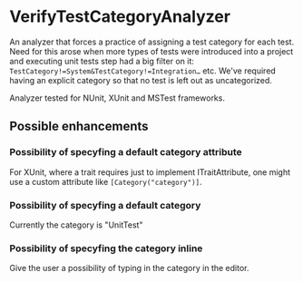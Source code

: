 # VerifyTestCategoryAnalyzer

An analyzer that forces a practice of assigning a test category for each test.
Need for this arose when more types of tests were introduced into a project and executing unit tests step had a big filter on it:
`TestCategory!=System&TestCategory!=Integration…` etc.
We've required having an explicit category so that no test is left out as uncategorized.

Analyzer tested for NUnit, XUnit and MSTest frameworks.

## Possible enhancements
### Possibility of specyfing a default category attribute
For XUnit, where a trait requires just to implement ITraitAttribute, one might use a custom attribute like `[Category("category")]`.
### Possibility of specyfing a default category
Currently the category is "UnitTest"
### Possibility of specyfing the category inline
Give the user a possibility of typing in the category in the editor. 
